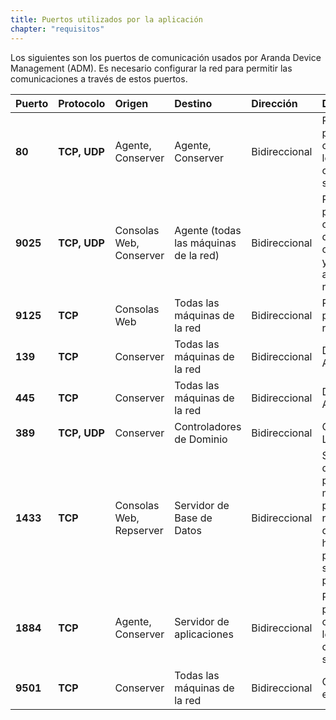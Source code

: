 ```yaml
---
title: Puertos utilizados por la aplicación
chapter: "requisitos"
---
```


Los siguientes son los puertos de comunicación usados por Aranda Device Management (ADM).
Es necesario configurar la red para permitir las comunicaciones a través de estos puertos.

| **Puerto** | **Protocolo** | **Origen** | **Destino** | **Dirección** | **Descripción** |
| :--- |  :--- | :--- | :--- | :--- | :--- |
| **80** | **TCP, UDP** | Agente, Conserver | Agente, Conserver | Bidireccional | Requerido para la conexión de los clientes con el servidor. |
| **9025** | **TCP, UDP** | Consolas Web, Conserver | Agente (todas las máquinas de la red) | Bidireccional | Requerido para la comunicación del servidor con el agente y para la administración remota. |
| **9125** | **TCP** | Consolas Web | Todas las máquinas de la red | Bidireccional | Requerido para el control remoto RFB. |
| **139** | **TCP** | Conserver | Todas las máquinas de la red | Bidireccional | Despliegue de Agentes |
| **445** | **TCP** | Conserver | Todas las máquinas de la red | Bidireccional | Despliegue de Agentes |
| **389** | **TCP, UDP** | Conserver | Controladores de Dominio | Bidireccional | Conexión LDAP |
| **1433** | **TCP** | Consolas Web, Repserver | Servidor de Base de Datos | Bidireccional | Servidor Base de Datos. Se puede modificar el puerto si se requiere, se deben habilitar los permisos sobre ese puerto. |
| **1884** | **TCP** | Agente, Conserver | Servidor de aplicaciones | Bidireccional | Requerido para la conexión de los clientes con el servidor. |
| **9501** | **TCP** | Conserver | Todas las máquinas de la red | Bidireccional | Comunicación entre agentes. |
